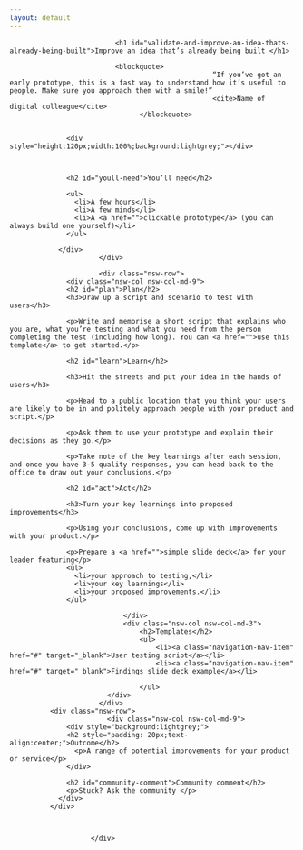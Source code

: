 ```yaml
---
layout: default
---
```

<div class="nsw-grid">
						  <div class="nsw-row nsw-m-bottom-sm">
						    <div class="nsw-col">

                              <h1 id="validate-and-improve-an-idea-thats-already-being-built">Improve an idea that’s already being built </h1>

                              <blockquote>
                      								  “If you’ve got an early prototype, this is a fast way to understand how it’s useful to people. Make sure you approach them with a smile!”
                      								  <cite>Name of digital colleague</cite>
                      				</blockquote>


                  <div style="height:120px;width:100%;background:lightgrey;"></div>



                  <h2 id="youll-need">You’ll need</h2>

                  <ul>
                    <li>A few hours</li>
                    <li>A few minds</li>
                    <li>A <a href="">clickable prototype</a> (you can always build one yourself)</li>
                  </ul>

                </div>
						  </div>

						  <div class="nsw-row">
                  <div class="nsw-col nsw-col-md-9">
                  <h2 id="plan">Plan</h2>
                  <h3>Draw up a script and scenario to test with users</h3>

                  <p>Write and memorise a short script that explains who you are, what you’re testing and what you need from the person completing the test (including how long). You can <a href="">use this template</a> to get started.</p>

                  <h2 id="learn">Learn</h2>

                  <h3>Hit the streets and put your idea in the hands of users</h3>

                  <p>Head to a public location that you think your users are likely to be in and politely approach people with your product and script.</p>

                  <p>Ask them to use your prototype and explain their decisions as they go.</p>

                  <p>Take note of the key learnings after each session, and once you have 3-5 quality responses, you can head back to the office to draw out your conclusions.</p>

                  <h2 id="act">Act</h2>

                  <h3>Turn your key learnings into proposed improvements</h3>

                  <p>Using your conclusions, come up with improvements with your product.</p>

                  <p>Prepare a <a href="">simple slide deck</a> for your leader featuring</p>
                  <ul>
                    <li>your approach to testing,</li>
                    <li>your key learnings</li>
                    <li>your proposed improvements.</li>
                  </ul>

							    </div>
							    <div class="nsw-col nsw-col-md-3">
									<h2>Templates</h2>
									<ul>
										<li><a class="navigation-nav-item" href="#" target="_blank">User testing script</a></li>
										<li><a class="navigation-nav-item" href="#" target="_blank">Findings slide deck example</a></li>

									</ul>
						    </div>
						  </div>
              <div class="nsw-row">
						    <div class="nsw-col nsw-col-md-9">
                  <div style="background:lightgrey;">
                  <h2 style="padding: 20px;text-align:center;">Outcome</h2>
                    <p>A range of potential improvements for your product or service</p>
                  </div>

                  <h2 id="community-comment">Community comment</h2>
                  <p>Stuck? Ask the community </p>
                </div>
              </div>



						</div>
